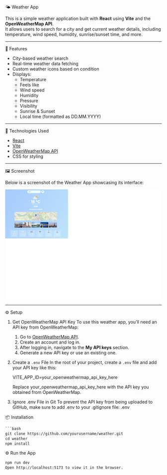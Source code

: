 🌤️ Weather App

This is a simple weather application built with **React** using **Vite** and the **OpenWeatherMap API**.  
It allows users to search for a city and get current weather details, including temperature, wind speed, humidity, sunrise/sunset time, and more.

---

🚀 Features

- City-based weather search
- Real-time weather data fetching
- Custom weather icons based on condition
- Displays:
  - Temperature
  - Feels like
  - Wind speed
  - Humidity
  - Pressure
  - Visibility
  - Sunrise & Sunset
  - Local time (formatted as DD.MM.YYYY)

---

🔧 Technologies Used

- [React](https://reactjs.org/)
- [Vite](https://vitejs.dev/)
- [OpenWeatherMap API](https://openweathermap.org/api)
- CSS for styling

---

🖼️ Screenshot

Below is a screenshot of the Weather App showcasing its interface:

![Weather App Screenshot](./public/projekt.jpg)

---

⚙️ Setup

1. Get OpenWeatherMap API Key
   To use this weather app, you'll need an API key from OpenWeatherMap:

   1. Go to [OpenWeatherMap API](https://openweathermap.org/api).
   2. Create an account and log in.
   3. After logging in, navigate to the **My API keys** section.
   4. Generate a new API key or use an existing one.

2. Create a `.env` File
   In the root of your project, create a `.env` file and add your API key like this:

   VITE_APP_ID=your_openweathermap_api_key_here

   Replace your_openweathermap_api_key_here with the API key you obtained from OpenWeatherMap.

3. Ignore .env File in Git
   To prevent the API key from being uploaded to GitHub, make sure to add .env to your .gitignore file:
   .env

📦 Installation

    ```bash
    git clone https://github.com/yourusername/weather.git
    cd weather
    npm install

⚙️ Run the App

    npm run dev
    Open http://localhost:5173 to view it in the browser.
